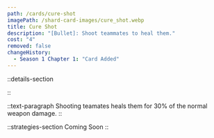 ```yaml
---
path: /cards/cure-shot
imagePath: /shard-card-images/cure_shot.webp
title: Cure Shot
description: "[Bullet]: Shoot teammates to heal them."
cost: "4"
removed: false
changeHistory:
  - Season 1 Chapter 1: "Card Added"
---
```


::details-section

::

::text-paragraph
Shooting teamates heals them for 30% of the normal weapon damage.
::

::strategies-section
Coming Soon
::
